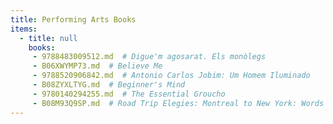 ```yaml
---
title: Performing Arts Books
items:
  - title: null
    books:
     - 9788483009512.md  # Digue'm agosarat. Els monòlegs
     - B06XWYMP73.md  # Believe Me
     - 9788520906842.md  # Antonio Carlos Jobim: Um Homem Iluminado
     - B08ZYXLTYG.md  # Beginner's Mind
     - 9780140294255.md  # The Essential Groucho
     - B08M93Q9SP.md  # Road Trip Elegies: Montreal to New York: Words + Music | Vol. 9
---
```


